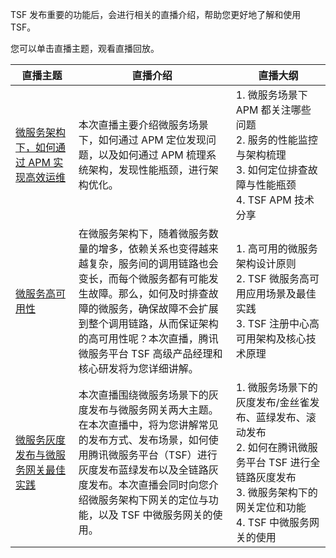 TSF 发布重要的功能后，会进行相关的直播介绍，帮助您更好地了解和使用 TSF。

您可以单击直播主题，观看直播回放。

<style>
table th:nth-of-type(1) {
width: 20%;        
}
table th:nth-of-type(2) {
width: 50%;        
}     
</style>
| 直播主题                                                     | 直播介绍                                                     | 直播大纲                                                     |
| ------------------------------------------------------------ | ------------------------------------------------------------ | ------------------------------------------------------------ |
| [微服务架构下，如何通过 APM 实现高效运维](https://cloud.tencent.com/edu/learning/live-3025) | 本次直播主要介绍微服务场景下，如何通过 APM 定位发现问题，以及如何通过 APM 梳理系统架构，发现性能瓶颈，进行架构优化。 | 1. 微服务场景下 APM 都关注哪些问题<br/>2. 服务的性能监控与架构梳理<br/>3. 如何定位排查故障与性能瓶颈<br/>4. TSF APM 技术分享 |
| [微服务高可用性](https://cloud.tencent.com/edu/learning/live-3110) | 在微服务架构下，随着微服务数量的增多，依赖关系也变得越来越复杂，服务间的调用链路也会变长，而每个微服务都有可能发生故障。那么，如何及时排查故障的微服务，确保故障不会扩展到整个调用链路，从而保证架构的高可用性呢？本次直播，腾讯微服务平台 TSF 高级产品经理和核心研发将为您详细讲解。 | 1. 高可用的微服务架构设计原则 <br/>2. TSF 微服务高可用应用场景及最佳实践 <br/>3. TSF 注册中心高可用架构及核心技术原理 |
| [微服务灰度发布与微服务网关最佳实践](https://cloud.tencent.com/edu/learning/live-2934) | 本次直播围绕微服务场景下的灰度发布与微服务网关两大主题。在本次直播中，将为您讲解常见的发布方式、发布场景，如何使用腾讯微服务平台（TSF）进行灰度发布蓝绿发布以及全链路灰度发布。本次直播会同时向您介绍微服务架构下网关的定位与功能，以及 TSF 中微服务网关的使用。 | 1. 微服务场景下的灰度发布/金丝雀发布、蓝绿发布、滚动发布<br/>2. 如何在腾讯微服务平台 TSF 进行全链路灰度发布<br/>3. 微服务架构下的网关定位和功能<br/>4. TSF 中微服务网关的使用 |




